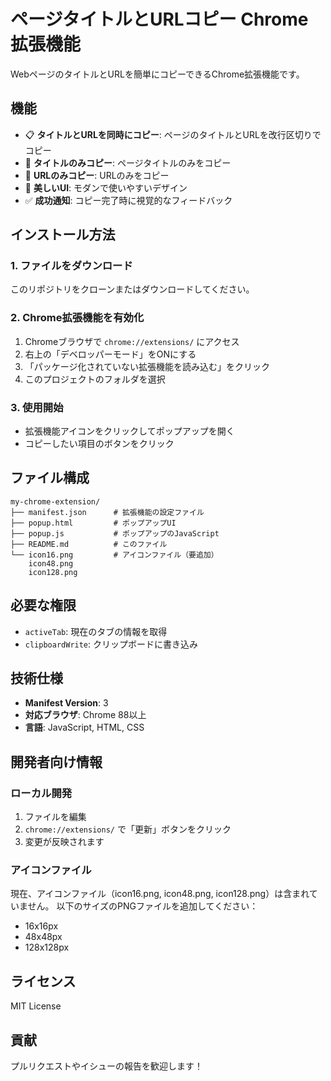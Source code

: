 # ページタイトルとURLコピー Chrome拡張機能

WebページのタイトルとURLを簡単にコピーできるChrome拡張機能です。

## 機能

- 📋 **タイトルとURLを同時にコピー**: ページのタイトルとURLを改行区切りでコピー
- 📝 **タイトルのみコピー**: ページタイトルのみをコピー
- 🔗 **URLのみコピー**: URLのみをコピー
- 🎨 **美しいUI**: モダンで使いやすいデザイン
- ✅ **成功通知**: コピー完了時に視覚的なフィードバック

## インストール方法

### 1. ファイルをダウンロード
このリポジトリをクローンまたはダウンロードしてください。

### 2. Chrome拡張機能を有効化
1. Chromeブラウザで `chrome://extensions/` にアクセス
2. 右上の「デベロッパーモード」をONにする
3. 「パッケージ化されていない拡張機能を読み込む」をクリック
4. このプロジェクトのフォルダを選択

### 3. 使用開始
- 拡張機能アイコンをクリックしてポップアップを開く
- コピーしたい項目のボタンをクリック

## ファイル構成

```
my-chrome-extension/
├── manifest.json      # 拡張機能の設定ファイル
├── popup.html         # ポップアップUI
├── popup.js           # ポップアップのJavaScript
├── README.md          # このファイル
└── icon16.png         # アイコンファイル（要追加）
    icon48.png
    icon128.png
```

## 必要な権限

- `activeTab`: 現在のタブの情報を取得
- `clipboardWrite`: クリップボードに書き込み

## 技術仕様

- **Manifest Version**: 3
- **対応ブラウザ**: Chrome 88以上
- **言語**: JavaScript, HTML, CSS

## 開発者向け情報

### ローカル開発
1. ファイルを編集
2. `chrome://extensions/` で「更新」ボタンをクリック
3. 変更が反映されます

### アイコンファイル
現在、アイコンファイル（icon16.png, icon48.png, icon128.png）は含まれていません。
以下のサイズのPNGファイルを追加してください：
- 16x16px
- 48x48px  
- 128x128px

## ライセンス

MIT License

## 貢献

プルリクエストやイシューの報告を歓迎します！ 